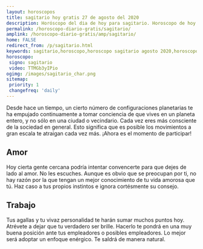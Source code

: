 ```yaml
---
layout: horoscopos
title: sagitario hoy gratis 27 de agosto del 2020 
description: Horóscopo del dia de hoy para sagitario. Horoscopo de hoy 27 de agosto del 2020. Las predicciones de amor, trabajo, vida personal gratis.
permalink: /horoscopo-diario-gratis/sagitario/
amplink: /horoscopo-diario-gratis/amp/sagitario/
home: FALSE
redirect_from: /p/sagitario.html
keywords: sagitario,horoscopo,horoscopo sagitario agosto 2020,horoscopo sagitario hoy,tarot sagitario agosto 2020,horoscopo sagitario,tarot sagitario hoy,horoscopo de hoy,horoscopo diario,tarot del amor,horoscopo de hoy sagitario,horoscopo diario del tarot, Horoscopo de hoy sagitario 27 de agosto del 2020,horóscopo del día, el horoscopo de hoy
horoscopo:
 signo: sagitario
 video: TTMGb3yIPio 
ogimg: /images/sagitario_char.png
sitemap:
 priority: 1
 changefreq: 'daily'
---
```



Desde hace un tiempo, un cierto número de configuraciones planetarias te ha empujado continuamente a tomar conciencia de que vives en un planeta entero, y no sólo en una ciudad o vecindario. Cada vez eres más consciente de la sociedad en general. Esto significa que es posible los movimientos a gran escala te atraigan cada vez más. ¡Ahora es el momento de participar!

## Amor

Hoy cierta gente cercana podría intentar convencerte para que dejes de lado al amor. No les escuches. Aunque es obvio que se preocupan por ti, no hay razón por la que tengan un mejor conocimiento de tu vida amorosa que tú. Haz caso a tus propios instintos e ignora cortésmente su consejo.

## Trabajo

Tus agallas y tu vivaz personalidad te harán sumar muchos puntos hoy. Atrévete a dejar que tu verdadero ser brille. Hacerlo te pondrá en una muy buena posición ante tus empleadores o posibles empleadores. Lo mejor será adoptar un enfoque enérgico. Te saldrá de manera natural.